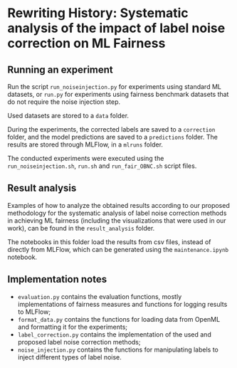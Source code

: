 # Rewriting History: Systematic analysis of the impact of label noise correction on ML Fairness

## Running an experiment

Run the script `run_noiseinjection.py` for experiments using standard ML datasets, or `run.py` for experiments using fairness benchmark datasets that do not require the noise injection step.

Used datasets are stored to a `data` folder.

During the experiments, the corrected labels are saved to a `correction` folder, and the model predictions are saved to a `predictions` folder. The results are stored through MLFlow, in a `mlruns` folder.

The conducted experiments were executed using the `run_noiseinjection.sh`, `run.sh` and `run_fair_OBNC.sh` script files.  

## Result analysis

Examples of how to analyze the obtained results according to our proposed methodology for the systematic analysis of label noise correction methods in achieving ML fairness (including the visualizations that were used in our work), can be found in the `result_analysis` folder.

The notebooks in this folder load the results from csv files, instead of directly from MLFlow, which can be generated using the `maintenance.ipynb` notebook.

## Implementation notes

- `evaluation.py` contains the evaluation functions, mostly implementations of fairness measures and functions for logging results to MLFlow;
- `format_data.py` contains the functions for loading data from OpenML and formatting it for the experiments;
- `label_correction.py` contains the implementation of the used and proposed label noise correction methods;
- `noise_injection.py` contains the functions for manipulating labels to inject different types of label noise.


